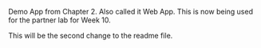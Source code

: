 Demo App from Chapter 2.  Also called it Web App.  This is now being used for the partner lab for Week 10.

This will be the second change to the readme file.